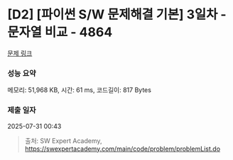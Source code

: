 # [D2] [파이썬 S/W 문제해결 기본] 3일차 - 문자열 비교 - 4864 

[문제 링크](https://swexpertacademy.com/main/code/problem/problemDetail.do?contestProbId=AWTQRytKQJ0DFAVT) 

### 성능 요약

메모리: 51,968 KB, 시간: 61 ms, 코드길이: 817 Bytes

### 제출 일자

2025-07-31 00:43



> 출처: SW Expert Academy, https://swexpertacademy.com/main/code/problem/problemList.do